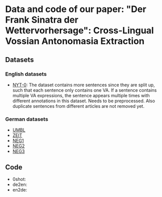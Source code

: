 # Data and code of our paper: "Der Frank Sinatra der Wettervorhersage": Cross-Lingual Vossian Antonomasia Extraction



## Datasets

### English datasets

- [NYT-0](nyt.org): The dataset contains more sentences since they are
  split up, such that each sentence only contains one VA. If a
  sentence contains multiple VA expressions, the sentence appears
  multiple times with different annotations in this dataset. Needs to
  be preprocessed. Also duplicate sentences from different articles
  are not removed yet.

### German datasets

- [UMBL](umblaetterer.org)
- [ZEIT](zeit.org)
- [NEG1](neg_1.txt)
- [NEG2](neg_2.txt)
- [NEG3](neg_3.txt)

## Code

- 0shot:
- de2en:
- en2de:
